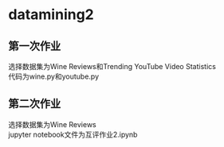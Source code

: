 # datamining2
## 第一次作业
  选择数据集为Wine Reviews和Trending YouTube Video Statistics  
  代码为wine.py和youtube.py
## 第二次作业
  选择数据集为Wine Reviews  
  jupyter notebook文件为互评作业2.ipynb
